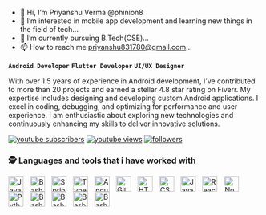 - 👋 Hi, I’m Priyanshu Verma @phinion8
- 👀 I’m interested in mobile app development and learning new things in the field of tech...
- 🌱 I’m currently pursuing B.Tech(CSE)...
- 📫 How to reach me priyanshu831780@gmail.com...

**`Android Developer`**
**`Flutter Developer`**
**`UI/UX Designer`**

With over 1.5 years of experience in Android development, I’ve contributed to more than 20 projects and earned a stellar 4.8 star rating on Fiverr. My expertise includes designing and developing custom Android applications. I excel in coding, debugging, and optimizing for performance and user experience. I am enthusiastic about exploring new technologies and continuously enhancing my skills to deliver innovative solutions.

<p align="left">
      <a href="https://www.youtube.com/@dayscode5802">
         <img alt="youtube subscribers" title="Subscribe to my YouTube channel" src="https://custom-icon-badges.demolab.com/youtube/channel/subscribers/UCzHMn0D9VsTW36BRMUF0pHg?color=%23E05D44&label=SUBSCRIBE TO MY YOUTUBE CHANNEL&logo=video&logoColor=white&style=for-the-badge&labelColor=CE4630"/></a> 
      <a href="https://www.youtube.com/@dayscode5802">
         <img alt="youtube views" title="YouTube views" src="https://custom-icon-badges.demolab.com/youtube/channel/views/UCzHMn0D9VsTW36BRMUF0pHg?color=%4257f5&logo=eye&logoColor=white&style=for-the-badge&labelColor=4257f5"/></a> 
      <a href="https://github.com/phinion8?tab=followers">
         <img alt="followers" title="Follow me on Github" src="https://custom-icon-badges.demolab.com/github/followers/phinion8?color=236ad3&labelColor=1155ba&style=for-the-badge&logo=person-add&label=FOLLOW ME ON GITHUB&logoColor=white"/></a>
   </p>

   ### 🕵️ Languages and tools that i have worked with

<img align="left" alt="Java" width="30px" style="padding-right:10px;" src="https://cdn.jsdelivr.net/gh/devicons/devicon/icons/android/android-original.svg"/>
<img align="left" alt="Bash" width="30px" style="padding-right:10px;" src="https://cdn.jsdelivr.net/gh/devicons/devicon/icons/androidstudio/androidstudio-original.svg" />
<img align="left" alt="Spring" width="30px" style="padding-right:10px;" src="https://cdn.jsdelivr.net/gh/devicons/devicon/icons/kotlin/kotlin-original.svg" />
<img align="left" alt="TypeScript" width="30px" style="padding-right:10px;" src="https://cdn.jsdelivr.net/gh/devicons/devicon/icons/java/java-original.svg" />
<img align="left" alt="Angular" width="30px" style="padding-right:10px;" src="https://cdn.jsdelivr.net/gh/devicons/devicon/icons/flutter/flutter-original.svg" />
<img align="left" alt="Git" width="30px" style="padding-right:10px;" src="https://cdn.jsdelivr.net/gh/devicons/devicon/icons/git/git-original.svg" />
<img align="left" alt="HTML" width="30px" style="padding-right:10px;" src="https://cdn.jsdelivr.net/gh/devicons/devicon/icons/html5/html5-plain.svg" />
<img align="left" alt="CSS" width="30px" style="padding-right:10px;" src="https://cdn.jsdelivr.net/gh/devicons/devicon/icons/css3/css3-plain.svg" />
<img align="left" alt="JavaScript" width="30px" style="padding-right:10px;" src="https://cdn.jsdelivr.net/gh/devicons/devicon/icons/javascript/javascript-plain.svg" />
<img align="left" alt="React" width="30px" style="padding-right:10px;" src="https://cdn.jsdelivr.net/gh/devicons/devicon/icons/react/react-original.svg" />
<img align="left" alt="NodeJS" width="30px" style="padding-right:10px;" src="https://cdn.jsdelivr.net/gh/devicons/devicon/icons/nodejs/nodejs-original.svg" />
<img align="left" alt="Python" width="30px" style="padding-right:10px;" src="https://cdn.jsdelivr.net/gh/devicons/devicon/icons/dart/dart-original.svg" />
<img align="left" alt="Bash" width="30px" style="padding-right:10px;" src="https://cdn.jsdelivr.net/gh/devicons/devicon/icons/figma/figma-original.svg" />
<img align="left" alt="Bash" width="30px" style="padding-right:10px;" src="https://cdn.jsdelivr.net/gh/devicons/devicon/icons/vscode/vscode-original.svg" />
<img align="left" alt="Bash" width="30px" style="padding-right:10px;" src="https://cdn.jsdelivr.net/gh/devicons/devicon/icons/mongodb/mongodb-original.svg" />
<img align="left" alt="Bash" width="30px" style="padding-right:10px;" src="https://cdn.jsdelivr.net/gh/devicons/devicon/icons/firebase/firebase-original.svg" />
<br />

#
<!---
phinion8/phinion8 is a ✨ special ✨ repository because its `README.md` (this file) appears on your GitHub profile.
You can click the Preview link to take a look at your changes.
--->
